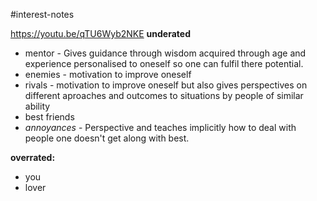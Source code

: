 #interest-notes 

https://youtu.be/qTU6Wyb2NKE
**underated**
- mentor - Gives guidance through wisdom acquired through age and experience personalised to oneself so one can fulfil there potential.
- enemies - motivation to improve oneself
- rivals - motivation to improve oneself but also gives perspectives on different aproaches and outcomes to situations by people of similar ability
- best friends
- *annoyances* - Perspective and teaches implicitly how to deal with people one doesn't get along with best.

**overrated:**
- you
- lover